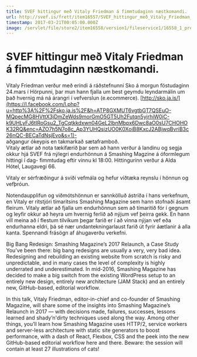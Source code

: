 ```yaml
---
title: SVEF hittingur með Vitaly Friedman á fimmtudaginn næstkomandi.
url: http://svef.is/frett/item16557/SVEF_hittingur_með_Vitaly_Friedman_á_fimmtudaginn_næstkomandi_
timestamp: 2017-03-21T00:05:00.000Z
image: /servlet/file/store2/item16558/version1/fileservice1/16558_1_preview.jpg
---
```


# SVEF hittingur með Vitaly Friedman á fimmtudaginn næstkomandi.

Vitaly Friedman verður með erindi á ráðstefnunni Sko á morgun föstudaginn 24.mars í Hörpunni, þar mun hann fjalla um best geymdu leyndarmálin um það hvernig má ná árangri í vefverslun (e.ecommerce). [http://sko.ja.is/](https://l.facebook.com/l.php?u=http%3A%2F%2Fsko.ja.is%2F&h=ATP8GXMUT6vgtbGT7QSEuO-MQpecMG8HVttX3jDmZeWds9morGmO5GT5Uh2Futqn5yjrhiW0iC-k9UHLyFJ6tIRoGsu2_TgCqtkkdxwn04GeL2lbnMbpx6Dwc8aO0sU7CHOHOK32RQ&enc=AZO7h5N7o8c_Ap3YUHQsizUO0K0XoiB8KxcJ2ABjwqBvriB3c26nQC-BECaTdNsjEvo&s=1)-  
aðgangur ókeypis en takmarkað sætaframboð.  
Vitaly ætlar að nota tækifærið þar sem að hann verður á landinu og segja okkur hjá SVEF frá nýlegri endurhönnun á Smashing Magzine á óformlegum hittingi í dag- fimmtudag eftir vinnu kl 18:00\. Hittingurinn verður á Alda Hótel, Laugavegi 66.  

Vitaly er sérfræðingur á sviði vefmála og hefur víðtæka reynslu í hönnun og vefþróun.  

Notendaupplifun og viðmótshönnun er sannkölluð ástríða í hans verkefnum, en Vitaly er ritstjóri tímaritsins Smashing Magazine sem hann stofnaði ásamt fleirum. Vitaly ætlar að fjalla um endurhönnun sem að tímaritið fór í gegnum og leyfir okkur að heyra um hvernig ferlið að nýjum vef þeirra gekk. En hann vill meina að í flestum tilvikum þegar farið er í að vinna nýjan vef eða endurhanna eldri, þá sé nær undantekningarlaust farið út fyrir áætlanir á alla kanta. Spennandi frásögn af áhugaverðu verkefni.  

Big Bang Redesign: Smashing Magazine’s 2017 Relaunch, a Case Study  
You’ve been there: big bang redesigns are usually a very, very bad idea. Redesigning and rebuilding an existing website from scratch is risky and unpredictable, and in many cases the level of complexity is highly underrated and underestimated. In mid-2016, Smashing Magazine has decided to make a big switch from the existing WordPress setup to an entirely new design, entirely new architecture (JAM Stack) and an entirely new, GitHub-based, editorial workflow.  

In this talk, Vitaly Friedman, editor-in-chief and co-founder of Smashing Magazine, will share some of the insights into Smashing Magazine’s Relaunch in 2017 — with decisions made, failures, successes, lessons learned and shady’n'dirty techniques used along the way. Among other things, you’ll learn how Smashing Magazine uses HTTP/2, service workers and server-less architecture with static site generators to boost performance, with a dash of React, Flexbox, CSS and the peek into the new GitHub-based editorial workflow here and there. Beware: the session will contain at least 27 illustrations of cats!
